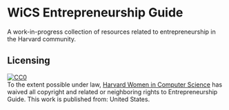 # WiCS Entrepreneurship Guide

A work-in-progress collection of resources related to entrepreneurship in the Harvard community.

## Licensing

<p xmlns:dct="http://purl.org/dc/terms/" xmlns:vcard="http://www.w3.org/2001/vcard-rdf/3.0#">
  <a rel="license"
     href="http://creativecommons.org/publicdomain/zero/1.0/">
    <img src="http://i.creativecommons.org/p/zero/1.0/88x31.png" style="border-style: none;" alt="CC0" />
  </a>
  <br />
  To the extent possible under law,
  <a rel="dct:publisher"
     href="https://www.harvardwics.com/">
    <span property="dct:title">Harvard Women in Computer Science</span></a>
  has waived all copyright and related or neighboring rights to
  <span property="dct:title">Entrepreneurship Guide</span>.
This work is published from:
<span property="vcard:Country" datatype="dct:ISO3166"
      content="US" about="https://www.harvardwics.com/">
  United States</span>.
</p>
